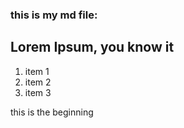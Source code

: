 ### this is my md file:

## Lorem Ipsum, you know it

1. item 1
1. item 2
1. item 3

this is the beginning
